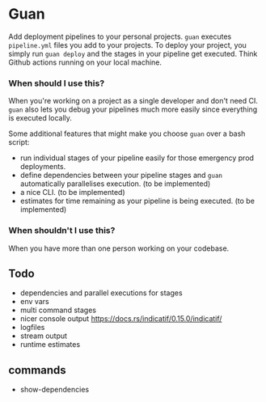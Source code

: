 # Guan

Add deployment pipelines to your personal projects. `guan` executes `pipeline.yml` files you add to your projects. To deploy your project, you simply run `guan deploy` and the stages in your pipeline get executed. Think Github actions running on your local machine.

### When should I use this?

When you're working on a project as a single developer and don't need CI. `guan` also lets you debug your pipelines much more easily since everything is executed locally.

Some additional features that might make you choose `guan` over a bash script:

- run individual stages of your pipeline easily for those emergency prod deployments.
- define dependencies between your pipeline stages and `guan` automatically parallelises execution. (to be implemented)
- a nice CLI. (to be implemented)
- estimates for time remaining as your pipeline is being executed. (to be implemented)

### When shouldn't I use this?

When you have more than one person working on your codebase.

## Todo

- dependencies and parallel executions for stages
- env vars
- multi command stages
- nicer console output https://docs.rs/indicatif/0.15.0/indicatif/
- logfiles
- stream output
- runtime estimates

## commands

- show-dependencies
